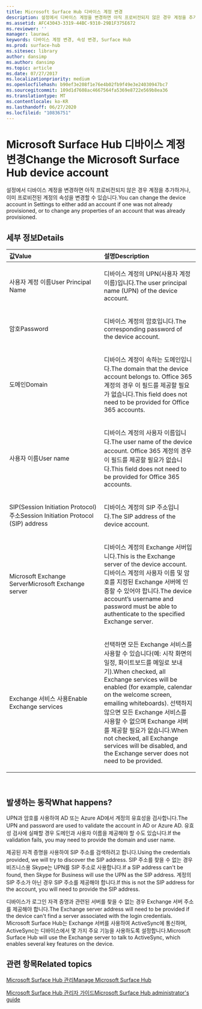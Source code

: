 ```yaml
---
title: Microsoft Surface Hub 디바이스 계정 변경
description: 설정에서 디바이스 계정을 변경하면 아직 프로비전되지 않은 경우 계정을 추가하거나, 이미 프로비전된 계정의 속성을 변경할 수 있습니다.
ms.assetid: AFC43043-3319-44BC-9310-29B1F375E672
ms.reviewer: ''
manager: laurawi
keywords: 디바이스 계정 변경, 속성 변경, Surface Hub
ms.prod: surface-hub
ms.sitesec: library
author: dansimp
ms.author: dansimp
ms.topic: article
ms.date: 07/27/2017
ms.localizationpriority: medium
ms.openlocfilehash: b90ef3e208f1e76e4b02fb9f49e3e24030947bc7
ms.sourcegitcommit: 109d1d7608ac4667564fa5369e8722e569b8ea36
ms.translationtype: MT
ms.contentlocale: ko-KR
ms.lasthandoff: 06/27/2020
ms.locfileid: "10836751"
---
```

# <span data-ttu-id="72e94-104">Microsoft Surface Hub 디바이스 계정 변경</span><span class="sxs-lookup"><span data-stu-id="72e94-104">Change the Microsoft Surface Hub device account</span></span>


<span data-ttu-id="72e94-105">설정에서 디바이스 계정을 변경하면 아직 프로비전되지 않은 경우 계정을 추가하거나, 이미 프로비전된 계정의 속성을 변경할 수 있습니다.</span><span class="sxs-lookup"><span data-stu-id="72e94-105">You can change the device account in Settings to either add an account if one was not already provisioned, or to change any properties of an account that was already provisioned.</span></span>

## <span data-ttu-id="72e94-106">세부 정보</span><span class="sxs-lookup"><span data-stu-id="72e94-106">Details</span></span>


<table>
<colgroup>
<col width="50%" />
<col width="50%" />
</colgroup>
<thead>
<tr class="header">
<th align="left"><span data-ttu-id="72e94-107">값</span><span class="sxs-lookup"><span data-stu-id="72e94-107">Value</span></span></th>
<th align="left"><span data-ttu-id="72e94-108">설명</span><span class="sxs-lookup"><span data-stu-id="72e94-108">Description</span></span></th>
</tr>
</thead>
<tbody>
<tr class="odd">
<td align="left"><p><span data-ttu-id="72e94-109">사용자 계정 이름</span><span class="sxs-lookup"><span data-stu-id="72e94-109">User Principal Name</span></span></p></td>
<td align="left"><p><span data-ttu-id="72e94-110">디바이스 계정의 UPN(사용자 계정 이름)입니다.</span><span class="sxs-lookup"><span data-stu-id="72e94-110">The user principal name (UPN) of the device account.</span></span></p></td>
</tr>
<tr class="even">
<td align="left"><p><span data-ttu-id="72e94-111">암호</span><span class="sxs-lookup"><span data-stu-id="72e94-111">Password</span></span></p></td>
<td align="left"><p><span data-ttu-id="72e94-112">디바이스 계정의 암호입니다.</span><span class="sxs-lookup"><span data-stu-id="72e94-112">The corresponding password of the device account.</span></span></p></td>
</tr>
<tr class="odd">
<td align="left"><p><span data-ttu-id="72e94-113">도메인</span><span class="sxs-lookup"><span data-stu-id="72e94-113">Domain</span></span></p></td>
<td align="left"><p><span data-ttu-id="72e94-114">디바이스 계정이 속하는 도메인입니다.</span><span class="sxs-lookup"><span data-stu-id="72e94-114">The domain that the device account belongs to.</span></span> <span data-ttu-id="72e94-115">Office 365 계정의 경우 이 필드를 제공할 필요가 없습니다.</span><span class="sxs-lookup"><span data-stu-id="72e94-115">This field does not need to be provided for Office 365 accounts.</span></span></p></td>
</tr>
<tr class="even">
<td align="left"><p><span data-ttu-id="72e94-116">사용자 이름</span><span class="sxs-lookup"><span data-stu-id="72e94-116">User name</span></span></p></td>
<td align="left"><p><span data-ttu-id="72e94-117">디바이스 계정의 사용자 이름입니다.</span><span class="sxs-lookup"><span data-stu-id="72e94-117">The user name of the device account.</span></span> <span data-ttu-id="72e94-118">Office 365 계정의 경우 이 필드를 제공할 필요가 없습니다.</span><span class="sxs-lookup"><span data-stu-id="72e94-118">This field does not need to be provided for Office 365 accounts.</span></span></p></td>
</tr>
<tr class="odd">
<td align="left"><p><span data-ttu-id="72e94-119">SIP(Session Initiation Protocol) 주소</span><span class="sxs-lookup"><span data-stu-id="72e94-119">Session Initiation Protocol (SIP) address</span></span></p></td>
<td align="left"><p><span data-ttu-id="72e94-120">디바이스 계정의 SIP 주소입니다.</span><span class="sxs-lookup"><span data-stu-id="72e94-120">The SIP address of the device account.</span></span></p></td>
</tr>
<tr class="even">
<td align="left"><p><span data-ttu-id="72e94-121">Microsoft Exchange Server</span><span class="sxs-lookup"><span data-stu-id="72e94-121">Microsoft Exchange server</span></span></p></td>
<td align="left"><p><span data-ttu-id="72e94-122">디바이스 계정의 Exchange 서버입니다.</span><span class="sxs-lookup"><span data-stu-id="72e94-122">This is the Exchange server of the device account.</span></span> <span data-ttu-id="72e94-123">디바이스 계정의 사용자 이름 및 암호를 지정된 Exchange 서버에 인증할 수 있어야 합니다.</span><span class="sxs-lookup"><span data-stu-id="72e94-123">The device account’s username and password must be able to authenticate to the specified Exchange server.</span></span></p></td>
</tr>
<tr class="odd">
<td align="left"><p><span data-ttu-id="72e94-124">Exchange 서비스 사용</span><span class="sxs-lookup"><span data-stu-id="72e94-124">Enable Exchange services</span></span></p></td>
<td align="left"><p><span data-ttu-id="72e94-125">선택하면 모든 Exchange 서비스를 사용할 수 있습니다(예: 시작 화면의 일정, 화이트보드를 메일로 보내기).</span><span class="sxs-lookup"><span data-stu-id="72e94-125">When checked, all Exchange services will be enabled (for example, calendar on the welcome screen, emailing whiteboards).</span></span> <span data-ttu-id="72e94-126">선택하지 않으면 모든 Exchange 서비스를 사용할 수 없으며 Exchange 서버를 제공할 필요가 없습니다.</span><span class="sxs-lookup"><span data-stu-id="72e94-126">When not checked, all Exchange services will be disabled, and the Exchange server does not need to be provided.</span></span></p></td>
</tr>
</tbody>
</table>

 

## <span data-ttu-id="72e94-127">발생하는 동작</span><span class="sxs-lookup"><span data-stu-id="72e94-127">What happens?</span></span>


<span data-ttu-id="72e94-128">UPN과 암호를 사용하여 AD 또는 Azure AD에서 계정의 유효성을 검사합니다.</span><span class="sxs-lookup"><span data-stu-id="72e94-128">The UPN and password are used to validate the account in AD or Azure AD.</span></span> <span data-ttu-id="72e94-129">유효성 검사에 실패할 경우 도메인과 사용자 이름을 제공해야 할 수도 있습니다.</span><span class="sxs-lookup"><span data-stu-id="72e94-129">If the validation fails, you may need to provide the domain and user name.</span></span>

<span data-ttu-id="72e94-130">제공된 자격 증명을 사용하여 SIP 주소를 검색하려고 합니다.</span><span class="sxs-lookup"><span data-stu-id="72e94-130">Using the credentials provided, we will try to discover the SIP address.</span></span> <span data-ttu-id="72e94-131">SIP 주소를 찾을 수 없는 경우 비즈니스용 Skype는 UPN를 SIP 주소로 사용합니다.</span><span class="sxs-lookup"><span data-stu-id="72e94-131">If a SIP address can't be found, then Skype for Business will use the UPN as the SIP address.</span></span> <span data-ttu-id="72e94-132">계정의 SIP 주소가 아닌 경우 SIP 주소를 제공해야 합니다.</span><span class="sxs-lookup"><span data-stu-id="72e94-132">If this is not the SIP address for the account, you will need to provide the SIP address.</span></span>

<span data-ttu-id="72e94-133">디바이스가 로그인 자격 증명과 관련된 서버를 찾을 수 없는 경우 Exchange 서버 주소를 제공해야 합니다.</span><span class="sxs-lookup"><span data-stu-id="72e94-133">The Exchange server address will need to be provided if the device can't find a server associated with the login credentials.</span></span> <span data-ttu-id="72e94-134">Microsoft Surface Hub는 Exchange 서버를 사용하여 ActiveSync에 통신하며, ActiveSync는 디바이스에서 몇 가지 주요 기능을 사용하도록 설정합니다.</span><span class="sxs-lookup"><span data-stu-id="72e94-134">Microsoft Surface Hub will use the Exchange server to talk to ActiveSync, which enables several key features on the device.</span></span>

## <span data-ttu-id="72e94-135">관련 항목</span><span class="sxs-lookup"><span data-stu-id="72e94-135">Related topics</span></span>


[<span data-ttu-id="72e94-136">Microsoft Surface Hub 관리</span><span class="sxs-lookup"><span data-stu-id="72e94-136">Manage Microsoft Surface Hub</span></span>](manage-surface-hub.md)

[<span data-ttu-id="72e94-137">Microsoft Surface Hub 관리자 가이드</span><span class="sxs-lookup"><span data-stu-id="72e94-137">Microsoft Surface Hub administrator's guide</span></span>](surface-hub-administrators-guide.md)

 

 





